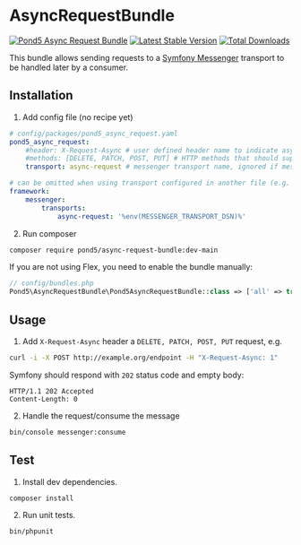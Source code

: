 AsyncRequestBundle
==================

[![Pond5 Async Request Bundle](https://github.com/PondFive/AsyncRequestBundle/actions/workflows/ci.yaml/badge.svg)](https://github.com/PondFive/AsyncRequestBundle/actions/workflows/ci.yaml)
[![Latest Stable Version](http://poser.pugx.org/pond5/async-request-bundle/v)](https://packagist.org/packages/pond5/async-request-bundle)
[![Total Downloads](http://poser.pugx.org/pond5/async-request-bundle/downloads)](https://packagist.org/packages/pond5/async-request-bundle)

This bundle allows sending requests to a [Symfony Messenger](https://symfony.com/doc/current/messenger.html) transport to be handled later by a consumer.

Installation
------------

1. Add config file (no recipe yet)
```yaml
# config/packages/pond5_async_request.yaml
pond5_async_request:
    #header: X-Request-Async # user defined header name to indicate asynchronous request - X-Request-Async used by default
    #methods: [DELETE, PATCH, POST, PUT] # HTTP methods that should support async requests
    transport: async-request # messenger transport name, ignored if messenger routing for Pond5\AsyncRequestBundle\Message\AsyncRequestNotification is configured manually

# can be omitted when using transport configured in another file (e.g. messenger.yaml)
framework:
    messenger:
        transports:
            async-request: '%env(MESSENGER_TRANSPORT_DSN)%'
```

2. Run composer
```bash
composer require pond5/async-request-bundle:dev-main
```
If you are not using Flex, you need to enable the bundle manually:

```php
// config/bundles.php
Pond5\AsyncRequestBundle\Pond5AsyncRequestBundle::class => ['all' => true],
```

Usage
-----

1. Add `X-Request-Async` header a `DELETE, PATCH, POST, PUT` request, e.g.
```bash
curl -i -X POST http://example.org/endpoint -H "X-Request-Async: 1"
```
Symfony should respond with `202` status code and empty body:
```
HTTP/1.1 202 Accepted
Content-Length: 0
```

2. Handle the request/consume the message
```bash
bin/console messenger:consume
```

Test
----

1. Install dev dependencies.
```
composer install
```
2. Run unit tests.
```
bin/phpunit
```
